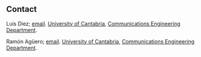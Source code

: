 # 


## Contact
Luis Diez;  [email](mailto:ldiez@tlmat.unican.es). [University of Cantabria](https://web.unican.es/), [Communications Engineering Department](https://www.tlmat.unican.es/).

Ramón Agüero; [email](mailto:ramon@tlmat.unican.es). [University of Cantabria](https://web.unican.es/), [Communications Engineering Department](https://www.tlmat.unican.es/).
